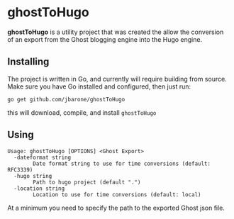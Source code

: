 # ghostToHugo

**ghostToHugo** is a utility project that was created the allow the conversion
of an export from the Ghost blogging engine into the Hugo engine.

## Installing

The project is written in Go, and currently will require building from source.
Make sure you have Go installed and configured, then just run:

```
go get github.com/jbarone/ghostToHugo
```

this will download, compile, and install `ghostToHugo`

## Using

```
Usage: ghostToHugo [OPTIONS] <Ghost Export>
  -dateformat string
        Date format string to use for time conversions (default: RFC3339)
  -hugo string
        Path to hugo project (default ".")
  -location string
        Location to use for time conversions (default: local)
```

At a minimum you need to specify the path to the exported Ghost json file.
